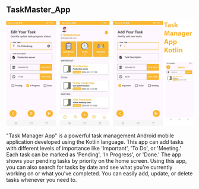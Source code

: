 ## TaskMaster_App

![Image Description](images/banner.png)

"Task Manager App" is a powerful task management Android mobile application developed using 
the Kotlin language. This app can add tasks with different levels of importance like 'Important', 'To 
Do', or 'Meeting.' Each task can be marked as 'Pending', 'In Progress', or 'Done.' The app shows your 
pending tasks by priority on the home screen. Using this app, you can also search for tasks by date 
and see what you're currently working on or what you've completed.  You can easily add, update, or 
delete tasks whenever you need to.
